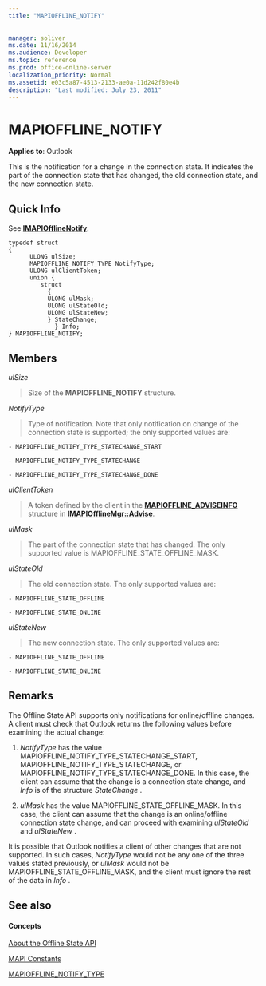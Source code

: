 ```yaml
---
title: "MAPIOFFLINE_NOTIFY"
 
 
manager: soliver
ms.date: 11/16/2014
ms.audience: Developer
ms.topic: reference
ms.prod: office-online-server
localization_priority: Normal
ms.assetid: e03c5a87-4513-2133-ae0a-11d242f80e4b
description: "Last modified: July 23, 2011"
---
```


# MAPIOFFLINE_NOTIFY

  
  
**Applies to**: Outlook 
  
This is the notification for a change in the connection state. It indicates the part of the connection state that has changed, the old connection state, and the new connection state.
  
## Quick Info

See **[IMAPIOfflineNotify](imapiofflinenotifyiunknown.md)**. 
  
```
typedef struct  
{ 
      ULONG ulSize; 
      MAPIOFFLINE_NOTIFY_TYPE NotifyType; 
      ULONG ulClientToken; 
      union { 
         struct 
           { 
           ULONG ulMask; 
           ULONG ulStateOld; 
           ULONG ulStateNew; 
           } StateChange; 
             } Info; 
} MAPIOFFLINE_NOTIFY;
```

## Members

 _ulSize_
  
> Size of the **MAPIOFFLINE_NOTIFY** structure. 
    
 _NotifyType_
  
> Type of notification. Note that only notification on change of the connection state is supported; the only supported values are:
    
    - MAPIOFFLINE_NOTIFY_TYPE_STATECHANGE_START
    
    - MAPIOFFLINE_NOTIFY_TYPE_STATECHANGE
    
    - MAPIOFFLINE_NOTIFY_TYPE_STATECHANGE_DONE
    
 _ulClientToken_
  
> A token defined by the client in the **[MAPIOFFLINE_ADVISEINFO](mapioffline_adviseinfo.md)** structure in **[IMAPIOfflineMgr::Advise](imapiofflinemgr-advise.md)**. 
    
 _ulMask_
  
> The part of the connection state that has changed. The only supported value is MAPIOFFLINE_STATE_OFFLINE_MASK.
    
 _ulStateOld_
  
> The old connection state. The only supported values are:
    
    - MAPIOFFLINE_STATE_OFFLINE
    
    - MAPIOFFLINE_STATE_ONLINE
    
 _ulStateNew_
  
> The new connection state. The only supported values are:
    
    - MAPIOFFLINE_STATE_OFFLINE
    
    - MAPIOFFLINE_STATE_ONLINE
    
## Remarks

The Offline State API supports only notifications for online/offline changes. A client must check that Outlook returns the following values before examining the actual change:
  
1.  *NotifyType*  has the value MAPIOFFLINE_NOTIFY_TYPE_STATECHANGE_START, MAPIOFFLINE_NOTIFY_TYPE_STATECHANGE, or MAPIOFFLINE_NOTIFY_TYPE_STATECHANGE_DONE. In this case, the client can assume that the change is a connection state change, and  *Info*  is of the structure  *StateChange*  . 
    
2.  *ulMask*  has the value MAPIOFFLINE_STATE_OFFLINE_MASK. In this case, the client can assume that the change is an online/offline connection state change, and can proceed with examining  *ulStateOld*  and  *ulStateNew*  . 
    
 It is possible that Outlook notifies a client of other changes that are not supported. In such cases,  *NotifyType*  would not be any one of the three values stated previously, or  *ulMask*  would not be MAPIOFFLINE_STATE_OFFLINE_MASK, and the client must ignore the rest of the data in  *Info*  . 
  
## See also

#### Concepts

[About the Offline State API](about-the-offline-state-api.md)
  
[MAPI Constants](mapi-constants.md)
  
[MAPIOFFLINE_NOTIFY_TYPE](mapioffline_notify_type.md)

